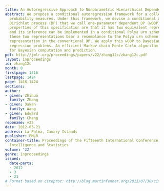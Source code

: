 ```yaml
---
title: An Autoregressive Approach to Nonparametric Hierarchical Dependent Modeling
abstract: We propose a conditional autoregression framework for a collection of random
  probability measures. Under this framework, we devise a conditional autoregressive
  Dirichlet process (DP) that we call one-parameter dependent DP (wDDP). The appealing
  properties of this specification are that it has two equivalent representations
  and its inference can be implemented in a conditional Polya urn scheme. Moreover,
  these two representations bear a resemblance to the Polya urn scheme and the stick-breaking
  representation in the conventional DP. We apply this wDDP to Bayesian multivariate-response
  regression problems. An efficient Markov chain Monte Carlo algorithm is developed
  for Bayesian computation and prediction.
pdf: http://jmlr.org/proceedings/papers/v22/zhang12c/zhang12c.pdf
layout: inproceedings
id: zhang12c
month: 0
firstpage: 1416
lastpage: 1424
page: 1416-1424
sections: 
author:
- given: Zhihua
  family: Zhang
- given: Dakan
  family: Wang
- given: Edward
  family: Chang
reponame: v22
date: 2012-03-21
address: La Palma, Canary Islands
publisher: PMLR
container-title: Proceedings of the Fifteenth International Conference on Artificial
  Intelligence and Statistics
volume: '22'
genre: inproceedings
issued:
  date-parts:
  - 2012
  - 3
  - 21
# Format based on citeproc: http://blog.martinfenner.org/2013/07/30/citeproc-yaml-for-bibliographies/
---
```

